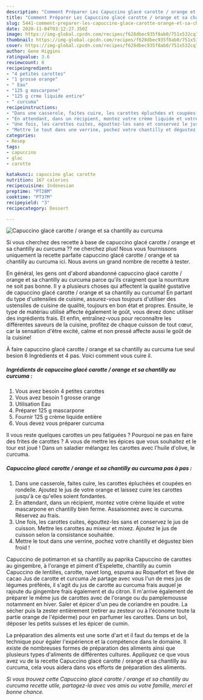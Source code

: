 ```yaml
---
description: "Comment Préparer Les Capuccino glacé carotte / orange et sa chantilly au curcuma"
title: "Comment Préparer Les Capuccino glacé carotte / orange et sa chantilly au curcuma"
slug: 5441-comment-preparer-les-capuccino-glace-carotte-orange-et-sa-chantilly-au-curcuma
date: 2020-11-04T03:12:27.350Z
image: https://img-global.cpcdn.com/recipes/f628dbec935f8ab0/751x532cq70/capuccino-glace-carotte-orange-et-sa-chantilly-au-curcuma-photo-principale-de-la-recette.jpg
thumbnail: https://img-global.cpcdn.com/recipes/f628dbec935f8ab0/751x532cq70/capuccino-glace-carotte-orange-et-sa-chantilly-au-curcuma-photo-principale-de-la-recette.jpg
cover: https://img-global.cpcdn.com/recipes/f628dbec935f8ab0/751x532cq70/capuccino-glace-carotte-orange-et-sa-chantilly-au-curcuma-photo-principale-de-la-recette.jpg
author: Gene Higgins
ratingvalue: 3.6
reviewcount: 8
recipeingredient:
- "4 petites carottes"
- "1 grosse orange"
- " Eau"
- "125 g mascarpone"
- "125 g crme liquide entire"
- " curcuma"
recipeinstructions:
- "Dans une casserole, faites cuire, les carottes épluchées et coupées en rondelle. Ajoutez le jus de votre orange et laissez cuire les carottes jusqu&#39;à ce qu&#39;elles soient fondantes."
- "En attendant, dans un récipient, montez votre crème liquide et votre mascarpone en chantilly bien ferme. Assaisonnez avec le curcuma. Réservez au frais."
- "Une fois, les carottes cuites, égouttez-les sans et conservez le jus de cuisson. Mettre les carottes au mixeur et mixez. Ajoutez le jus de cuisson selon la consistance souhaitée."
- "Mettre le tout dans une verrine, pochez votre chantilly et dégustez bien froid !"
categories:
- Resep
tags:
- capuccino
- glac
- carotte

katakunci: capuccino glac carotte 
nutrition: 167 calories
recipecuisine: Indonesian
preptime: "PT28M"
cooktime: "PT37M"
recipeyield: "3"
recipecategory: Dessert

---
```



![Capuccino glacé carotte / orange et sa chantilly au curcuma](https://img-global.cpcdn.com/recipes/f628dbec935f8ab0/751x532cq70/capuccino-glace-carotte-orange-et-sa-chantilly-au-curcuma-photo-principale-de-la-recette.jpg)

Si vous cherchez des recette à base de capuccino glacé carotte / orange et sa chantilly au curcuma ?? ne cherchez plus! Nous vous fournissons uniquement la recette parfaite capuccino glacé carotte / orange et sa chantilly au curcuma ici. Nous avons un grand nombre de recette à tester.

En général, les gens ont d'abord abandonné capuccino glacé carotte / orange et sa chantilly au curcuma parce qu'ils craignent que la nourriture ne soit pas bonne. Il y a plusieurs choses qui affectent la qualité gustative de capuccino glacé carotte / orange et sa chantilly au curcuma! En partant du type d'ustensiles de cuisine, assurez-vous toujours d'utiliser des ustensiles de cuisine de qualité, toujours en bon état et propres. Ensuite, le type de matériau utilisé affecte également le goût, vous devez donc utiliser des ingrédients frais. Et enfin, entraînez-vous pour reconnaître les différentes saveurs de la cuisine, profitez de chaque cuisson de tout cœur, car la sensation d'être excité, calme et non pressé affecte aussi le goût de la cuisine!

<!--inarticleads1-->

À faire capuccino glacé carotte / orange et sa chantilly au curcuma tue seul besion 6 Ingrédients et 4 pas. Voici comment vous cuire il.

##### Ingrédients de capuccino glacé carotte / orange et sa chantilly au curcuma :

1. Vous avez besoin 4 petites carottes
1. Vous avez besoin 1 grosse orange
1. Utilisation  Eau
1. Préparer 125 g mascarpone
1. Fournir 125 g crème liquide entière
1. Vous devez vous préparer  curcuma


Il vous reste quelques carottes un peu fatiguées ? Pourquoi ne pas en faire des frites de carottes ? A vous de mettre les épices que vous souhaitez et le tour est joué ! Dans un saladier mélangez les carottes avec l&#39;huile d&#39;olive, le curcuma. 

<!--inarticleads2-->

##### Capuccino glacé carotte / orange et sa chantilly au curcuma pas à pas :

1. Dans une casserole, faites cuire, les carottes épluchées et coupées en rondelle. Ajoutez le jus de votre orange et laissez cuire les carottes jusqu&#39;à ce qu&#39;elles soient fondantes.
1. En attendant, dans un récipient, montez votre crème liquide et votre mascarpone en chantilly bien ferme. Assaisonnez avec le curcuma. Réservez au frais.
1. Une fois, les carottes cuites, égouttez-les sans et conservez le jus de cuisson. Mettre les carottes au mixeur et mixez. Ajoutez le jus de cuisson selon la consistance souhaitée.
1. Mettre le tout dans une verrine, pochez votre chantilly et dégustez bien froid !


Capuccino de potimarron et sa chantilly au paprika Capuccino de carottes au gingembre, à l&#39;orange et piment d&#39;Espelette, chantilly au cumin Capuccino de lentilles, carotte, navet long, espuma au Roquefort et fève de cacao Jus de carotte et curcuma Je partage avec vous l&#39;un de mes jus de légumes préférés, il s&#39;agit du jus de carotte au curcuma frais auquel je rajoute du gingembre frais également et du citron. Il m&#39;arrive également de préparer le même jus de carottes avec de l&#39;orange ou du pamplemousse notamment en hiver. Saler et épicer d&#39;un peu de coriandre en poudre. La sécher puis la zester entièrement (retirer au zesteur ou à l&#39;économe toute la partie orange de l&#39;épiderme) pour en parfumer les carottes. Dans un bol, déposer les petits suisses et les épicer de cumin. 

<!--inarticleads1-->

<p>
La préparation des aliments est une sorte d'art et il faut du temps et de la technique pour égaler l'expérience et la compétence dans le domaine. Il existe de nombreuses formes de préparation des aliments ainsi que plusieurs types d'aliments de différentes cultures. Appliquez ce que vous avez vu de la recette Capuccino glacé carotte / orange et sa chantilly au curcuma, cela vous aidera dans vos efforts de préparation des aliments.
</p>

<p>
<i>Si vous trouvez cette Capuccino glacé carotte / orange et sa chantilly au curcuma recette utile, partagez-la avec vos amis ou votre famille, merci et bonne chance.</i>
</p>
